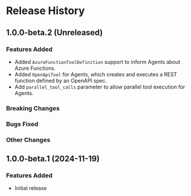 # Release History

## 1.0.0-beta.2 (Unreleased)

### Features Added

* Added `AzureFunctionToolDefinition` support to inform Agents about Azure Functions.
* Added `OpenApiTool` for Agents, which creates and executes a REST function defined by an OpenAPI spec.
* Add `parallel_tool_calls` parameter to allow parallel tool execution for Agents.

### Breaking Changes

### Bugs Fixed

### Other Changes

## 1.0.0-beta.1 (2024-11-19)

### Features Added
- Initial release
